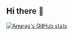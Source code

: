 ## Hi there 👋

[![Anurag's GitHub stats](https://github-readme-stats.vercel.app/api?username=sachindias)](https://github.com/anuraghazra/github-readme-stats)

<!--
**sachindias/sachindias** is a ✨ _special_ ✨ repository because its `README.md` (this file) appears on your GitHub profile.

Here are some ideas to get you started:

- 🔭 I’m currently working on ...
- 🌱 I’m currently learning ...
- 👯 I’m looking to collaborate on ...
- 🤔 I’m looking for help with ...
- 💬 Ask me about ...
- 📫 How to reach me: ...
- 😄 Pronouns: ...
- ⚡ Fun fact: ...
-->
